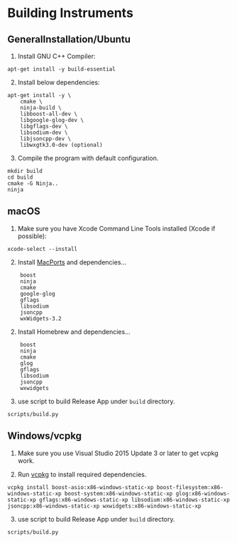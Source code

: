 # Building Instruments

## GeneralInstallation/Ubuntu
1. Install GNU C++ Compiler:
```
apt-get install -y build-essential
```
2. Install below dependencies:
```
apt-get install -y \
    cmake \
    ninja-build \
    libboost-all-dev \
    libgoogle-glog-dev \
    libgflags-dev \
    libsodium-dev \
    libjsoncpp-dev \
    libwxgtk3.0-dev (optional)

```
3. Compile the program with default configuration.
```
mkdir build
cd build
cmake -G Ninja..
ninja
```

## macOS

1. Make sure you have Xcode Command Line Tools installed (Xcode if possible):
```
xcode-select --install
```
2. Install [MacPorts] and dependencies...
```
    boost
    ninja
    cmake
    google-glog
    gflags
    libsodium
    jsoncpp
    wxWidgets-3.2
```
2. Install Homebrew and dependencies...
```
    boost
    ninja
    cmake
    glog
    gflags
    libsodium
    jsoncpp
    wxwidgets
```

3. use script to build Release App under `build` directory.
```
scripts/build.py
```

## Windows/vcpkg

1. Make sure you use Visual Studio 2015 Update 3 or later to get vcpkg work.

2. Run [vcpkg][vcpkg] to install required dependencies.
```
vcpkg install boost-asio:x86-windows-static-xp boost-filesystem:x86-windows-static-xp boost-system:x86-windows-static-xp glog:x86-windows-static-xp gflags:x86-windows-static-xp libsodium:x86-windows-static-xp jsoncpp:x86-windows-static-xp wxwidgets:x86-windows-static-xp
```
3. use script to build Release App under `build` directory.
```
scripts/build.py
```

[vcpkg]: https://github.com/microsoft/vcpkg
[MacPorts]: https://www.macports.org/install.php
